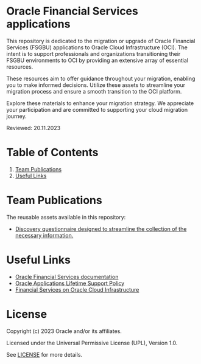 # Oracle Financial Services applications
 
This repository is dedicated to the migration or upgrade of Oracle Financial Services (FSGBU) applications to Oracle Cloud Infrastructure (OCI). The intent is to support professionals and organizations transitioning their FSGBU environments to OCI by providing an extensive array of essential resources.

These resources aim to offer guidance throughout your migration, enabling you to make informed decisions. Utilize these assets to streamline your migration process and ensure a smooth transition to the OCI platform.

Explore these materials to enhance your migration strategy. We appreciate your participation and are committed to supporting your cloud migration journey.
 
Reviewed: 20.11.2023

# Table of Contents
 
1. [Team Publications](#team-publications)
2. [Useful Links](#useful-links)

# Team Publications

The reusable assets available in this repository:

 - [Discovery questionnaire designed to streamline the collection of the necessary information.](./financial-services-discovery-questionnaire)

# Useful Links
 
- [Oracle Financial Services documentation](https://docs.oracle.com/en/industries/financial-services/index.html)
- [Oracle Applications Lifetime Support Policy](https://www.oracle.com/us/assets/lifetime-support-applications-069216.pdf)
- [Financial Services on Oracle Cloud Infrastructure](https://www.oracle.com/financial-services/cloud/)

# License
 
Copyright (c) 2023 Oracle and/or its affiliates.
 
Licensed under the Universal Permissive License (UPL), Version 1.0.
 
See [LICENSE](https://github.com/oracle-devrel/technology-engineering/blob/main/LICENSE) for more details.